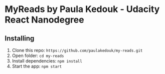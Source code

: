 # MyReads by Paula Kedouk - Udacity React Nanodegree

## Installing
  1. Clone this repo:
``` https://github.com/paulakedouk/my-reads.git ```
  2. Open folder:
  ``` cd my-reads ```
  3. Install dependencies:
  ``` npm install ```
  4. Start the app:
  ``` npm start ```
